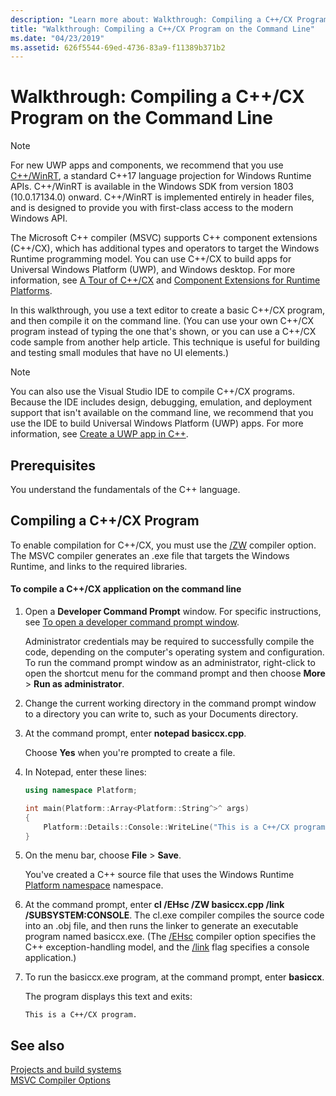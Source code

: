```yaml
---
description: "Learn more about: Walkthrough: Compiling a C++/CX Program on the Command Line"
title: "Walkthrough: Compiling a C++/CX Program on the Command Line"
ms.date: "04/23/2019"
ms.assetid: 626f5544-69ed-4736-83a9-f11389b371b2
---
```

# Walkthrough: Compiling a C++/CX Program on the Command Line

> [!NOTE]
> For new UWP apps and components, we recommend that you use [C++/WinRT](/windows/uwp/cpp-and-winrt-apis/), a standard C++17 language projection for Windows Runtime APIs. C++/WinRT is available in the Windows SDK from version 1803 (10.0.17134.0) onward. C++/WinRT is implemented entirely in header files, and is designed to provide you with first-class access to the modern Windows API.

The Microsoft C++ compiler (MSVC) supports C++ component extensions (C++/CX), which has additional types and operators to target the Windows Runtime programming model. You can use C++/CX to build apps for Universal Windows Platform (UWP), and Windows desktop. For more information, see [A Tour of C++/CX](/archive/msdn-magazine/2013/april/component-extensions-a-tour-of-c-cx) and [Component Extensions for Runtime Platforms](../extensions/component-extensions-for-runtime-platforms.md).

In this walkthrough, you use a text editor to create a basic C++/CX program, and then compile it on the command line. (You can use your own C++/CX program instead of typing the one that's shown, or you can use a C++/CX code sample from another help article. This technique is useful for building and testing small modules that have no UI elements.)

> [!NOTE]
> You can also use the Visual Studio IDE to compile C++/CX programs. Because the IDE includes design, debugging, emulation, and deployment support that isn't available on the command line, we recommend that you use the IDE to build Universal Windows Platform (UWP) apps. For more information, see [Create a UWP app in C++](/windows/uwp/get-started/create-a-basic-windows-10-app-in-cpp).

## Prerequisites

You understand the fundamentals of the C++ language.

## Compiling a C++/CX Program

To enable compilation for C++/CX, you must use the [/ZW](reference/zw-windows-runtime-compilation.md) compiler option. The MSVC compiler generates an .exe file that targets the Windows Runtime, and links to the required libraries.

#### To compile a C++/CX application on the command line

1. Open a **Developer Command Prompt** window. For specific instructions, see [To open a developer command prompt window](building-on-the-command-line.md#developer_command_prompt).

   Administrator credentials may be required to successfully compile the code, depending on the computer's operating system and configuration. To run the command prompt window as an administrator, right-click to open the shortcut menu for the command prompt and then choose **More** > **Run as administrator**.

1. Change the current working directory in the command prompt window to a directory you can write to, such as your Documents directory.

1. At the command prompt, enter **notepad basiccx.cpp**.

   Choose **Yes** when you're prompted to create a file.

1. In Notepad, enter these lines:

    ```cpp
    using namespace Platform;

    int main(Platform::Array<Platform::String^>^ args)
    {
        Platform::Details::Console::WriteLine("This is a C++/CX program.");
    }
    ```

1. On the menu bar, choose **File** > **Save**.

   You've created a C++ source file that uses the Windows Runtime [Platform namespace](../cppcx/platform-namespace-c-cx.md) namespace.

1. At the command prompt, enter **cl /EHsc /ZW basiccx.cpp /link /SUBSYSTEM:CONSOLE**. The cl.exe compiler compiles the source code into an .obj file, and then runs the linker to generate an executable program named basiccx.exe. (The [/EHsc](reference/eh-exception-handling-model.md) compiler option specifies the C++ exception-handling model, and the [/link](reference/link-pass-options-to-linker.md) flag specifies a console application.)

1. To run the basiccx.exe program, at the command prompt, enter **basiccx**.

   The program displays this text and exits:

    ```Output
    This is a C++/CX program.
    ```

## See also

[Projects and build systems](projects-and-build-systems-cpp.md)<br/>
[MSVC Compiler Options](reference/compiler-options.md)
